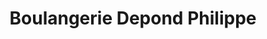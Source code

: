 ---
title: "Boulangerie Depond Philippe"
url: /tours/boulangerie-depond-philippe/
shop: boulangerie
---